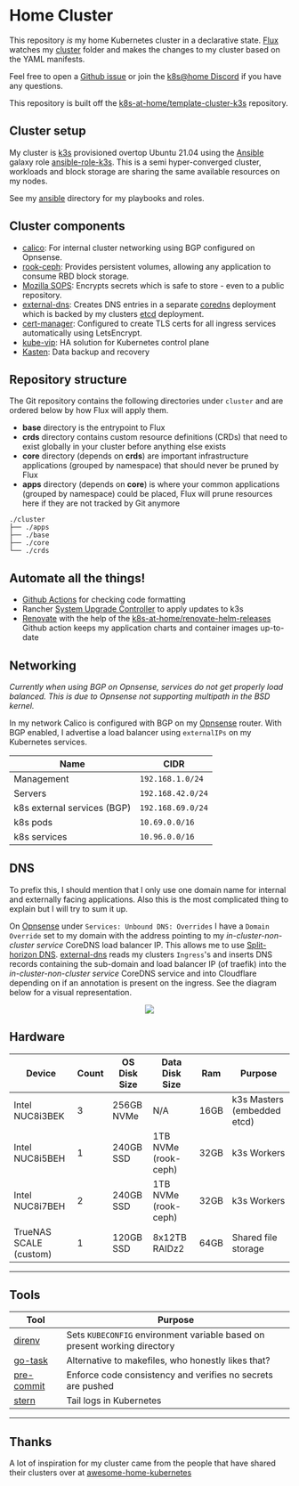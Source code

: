 # Home Cluster

This repository _is_ my home Kubernetes cluster in a declarative state. [Flux](https://github.com/fluxcd/flux2) watches my [cluster](./cluster/) folder and makes the changes to my cluster based on the YAML manifests.

Feel free to open a [Github issue](https://github.com/onedr0p/home-cluster/issues/new/choose) or join the [k8s@home Discord](https://discord.gg/sTMX7Vh) if you have any questions.

This repository is built off the [k8s-at-home/template-cluster-k3s](https://github.com/k8s-at-home/template-cluster-k3s) repository.

## Cluster setup

My cluster is [k3s](https://k3s.io/) provisioned overtop Ubuntu 21.04 using the [Ansible](https://www.ansible.com/) galaxy role [ansible-role-k3s](https://github.com/PyratLabs/ansible-role-k3s). This is a semi hyper-converged cluster, workloads and block storage are sharing the same available resources on my nodes.

See my [ansible](./ansible/) directory for my playbooks and roles.

## Cluster components

- [calico](https://docs.projectcalico.org/about/about-calico): For internal cluster networking using BGP configured on Opnsense.
- [rook-ceph](https://rook.io/): Provides persistent volumes, allowing any application to consume RBD block storage.
- [Mozilla SOPS](https://toolkit.fluxcd.io/guides/mozilla-sops/): Encrypts secrets which is safe to store - even to a public repository.
- [external-dns](https://github.com/kubernetes-sigs/external-dns): Creates DNS entries in a separate [coredns](https://github.com/coredns/coredns) deployment which is backed by my clusters [etcd](https://github.com/etcd-io/etcd) deployment.
- [cert-manager](https://cert-manager.io/docs/): Configured to create TLS certs for all ingress services automatically using LetsEncrypt.
- [kube-vip](https://github.com/kube-vip/kube-vip): HA solution for Kubernetes control plane
- [Kasten](https://www.kasten.io): Data backup and recovery

## Repository structure

The Git repository contains the following directories under `cluster` and are ordered below by how Flux will apply them.

- **base** directory is the entrypoint to Flux
- **crds** directory contains custom resource definitions (CRDs) that need to exist globally in your cluster before anything else exists
- **core** directory (depends on **crds**) are important infrastructure applications (grouped by namespace) that should never be pruned by Flux
- **apps** directory (depends on **core**) is where your common applications (grouped by namespace) could be placed, Flux will prune resources here if they are not tracked by Git anymore

```
./cluster
├── ./apps
├── ./base
├── ./core
└── ./crds
```

## Automate all the things!

- [Github Actions](https://docs.github.com/en/actions) for checking code formatting
- Rancher [System Upgrade Controller](https://github.com/rancher/system-upgrade-controller) to apply updates to k3s
- [Renovate](https://github.com/renovatebot/renovate) with the help of the [k8s-at-home/renovate-helm-releases](https://github.com/k8s-at-home/renovate-helm-releases) Github action keeps my application charts and container images up-to-date

## Networking

_Currently when using BGP on Opnsense, services do not get properly load balanced. This is due to Opnsense not supporting multipath in the BSD kernel._

In my network Calico is configured with BGP on my [Opnsense](https://opnsense.org/) router. With BGP enabled, I advertise a load balancer using `externalIPs` on my Kubernetes services.

| Name                        | CIDR              |
|-----------------------------|-------------------|
| Management                  | `192.168.1.0/24`  |
| Servers                     | `192.168.42.0/24` |
| k8s external services (BGP) | `192.168.69.0/24` |
| k8s pods                    | `10.69.0.0/16`    |
| k8s services                | `10.96.0.0/16`    |

## DNS

To prefix this, I should mention that I only use one domain name for internal and externally facing applications. Also this is the most complicated thing to explain but I will try to sum it up.

On [Opnsense](https://opnsense.org/) under `Services: Unbound DNS: Overrides` I have a `Domain Override` set to my domain with the address pointing to my _in-cluster-non-cluster service_ CoreDNS load balancer IP. This allows me to use [Split-horizon DNS](https://en.wikipedia.org/wiki/Split-horizon_DNS). [external-dns](https://github.com/kubernetes-sigs/external-dns) reads my clusters `Ingress`'s and inserts DNS records containing the sub-domain and load balancer IP (of traefik) into the _in-cluster-non-cluster service_ CoreDNS service and into Cloudflare depending on if an annotation is present on the ingress. See the diagram below for a visual representation.

<div align="center">
<img src="https://user-images.githubusercontent.com/213795/116820353-91f6e480-ab42-11eb-9109-95e485df9249.png" align="center" />
</div>

## Hardware

| Device                  | Count | OS Disk Size | Data Disk Size       | Ram  | Purpose                       |
|-------------------------|-------|--------------|----------------------|------|-------------------------------|
| Intel NUC8i3BEK         | 3     | 256GB NVMe   | N/A                  | 16GB | k3s Masters (embedded etcd)   |
| Intel NUC8i5BEH         | 1     | 240GB SSD    | 1TB NVMe (rook-ceph) | 32GB | k3s Workers                   |
| Intel NUC8i7BEH         | 2     | 240GB SSD    | 1TB NVMe (rook-ceph) | 32GB | k3s Workers                   |
| TrueNAS SCALE (custom)  | 1     | 120GB SSD    | 8x12TB RAIDz2        | 64GB | Shared file storage           |

---

## Tools

| Tool                                                                                            | Purpose                                                                   |
|-------------------------------------------------------------------------------------------------|---------------------------------------------------------------------------|
| [direnv](https://github.com/direnv/direnv)                                                      | Sets `KUBECONFIG` environment variable based on present working directory |
| [go-task](https://github.com/go-task/task)                                                      | Alternative to makefiles, who honestly likes that?                        |
| [pre-commit](https://github.com/pre-commit/pre-commit)                                          | Enforce code consistency and verifies no secrets are pushed               |
| [stern](https://github.com/stern/stern) | Tail logs in Kubernetes                                                   |
---

## Thanks

A lot of inspiration for my cluster came from the people that have shared their clusters over at [awesome-home-kubernetes](https://github.com/k8s-at-home/awesome-home-kubernetes)
